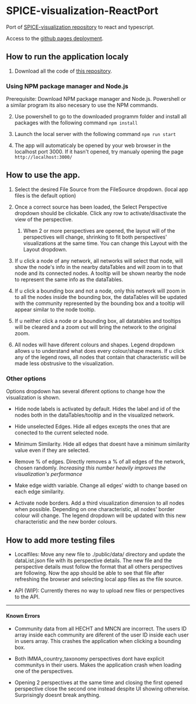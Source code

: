 # SPICE-visualization-ReactPort
Port of [SPICE-visualization repository](https://github.com/gjimenezUCM/SPICE-visualization) to react and typescript.


Access to the [github pages deployment](https://marcoexpper.github.io/SPICE-visualization-ReactPort/). 

## How to run the application localy

1. Download all the code of [this repository](https://codeload.github.com/MarcoExpPer/SPICE-visualization-ReactPort/zip/refs/heads/main).

### Using NPM package manager and Node.js
Prerequisite: Download NPM package manager and Node.js. Powershell or a similar program its also necesary to use the NPM commands.

2. Use powershell to go to the downloaded programm folder and install all packages with the following command `npm install`

3. Launch the local server with the following command `npm run start`

4. The app will automaticaly be opened by your web browser in the localhost port 3000. If it hasn't opened, try manualy opening the page `http://localhost:3000/`


## How to use the app.

1. Select the desired File Source from the FileSource dropdown. (local app files is the default option)

2. Once a correct source has been loaded, the Select Perspective dropdown should be clickable. Click any row to activate/disactivate the view of the perspective.

    1. When 2 or more perspectives are opened, the layout will of the perspectives will change, shrinking to fit both perspectives' visualizations at the same time. You can change this Layout with the Layout dropdown.
    
3. If u click a node of any network, all networks will select that node, will show the node's info in the nearby dataTables and will zoom in to that node and its connected nodes. A tooltip will be shown nearby the node to represent the same info as the dataTables.

4. If u click a bounding box and not a node, only this network will zoom in to all the nodes inside the bounding box, the dataTables will be updated with the community represented by the bounding box and a tooltip will appear similar to the node tooltip.

5. If u neither click a node or a bounding box, all datatables and tooltips will be cleared and a zoom out will bring the network to the original zoom.

6. All nodes will have diferent colours and shapes. Legend dropdown allows u to understand what does every colour/shape means. If u click any of the legend rows, all nodes that contain that characteristic will be made less obstrusive to the visualization.

### Other options
Options dropdown has several diferent options to change how the visualization is shown.

- Hide node labels is activated by default. Hides the label and id of the nodes both in the dataTables/tooltip and in the visualized network.

- Hide unselected Edges. Hide all edges excepts the ones that are conected to the current selected node.

- Minimum Similarity. Hide all edges that doesnt have a minimum similarity value even if they are selected.

- Remove % of edges. Directly removes a % of all edges of the network, chosen randomly. *Increasing this number heavily improves the visualization's performance*

- Make edge width variable. Change all edges' width to change based on each edge similarity.

- Activate node borders. Add a third visualization dimension to all nodes when possible. Depending on one characteristic, all nodes' border colour will change. The legend dropdown will be updated with this new characteristic and the new border colours.


## How to add more testing files

- Localfiles: Move any new file to ./public/data/ directory and update the dataList.json file with its perspective details. The new file and the perspective details must follow the format that all others perspectives are following. Now the app should be able to see that file after refreshing the browser and selecting local app files as the file source.

- API (WIP): Currently theres no way to upload new files or perspectives to the API.
_________________________
#### Known Errors

- Community data from all HECHT and MNCN are incorrect. The users ID array inside each community are diferent of the user ID inside each user in users array.
    This crashes the application when clicking a bounding box.

- Both IMMA_country_taxonomy perspectives dont have explicit communitys in their users.
    Makes the application crash when loading one of the perspectives.

- Opening 2 perspectives at the same time and closing the first opened perspective close the second one instead despite UI showing otherwise.
    Surprisingly doesnt break anything.
